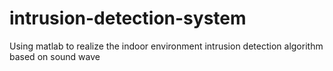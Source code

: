 # intrusion-detection-system
Using matlab to realize the indoor environment intrusion detection algorithm based on sound wave
